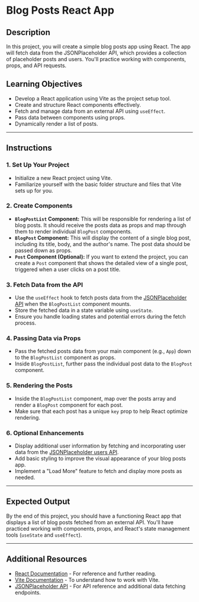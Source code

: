 # Blog Posts React App

## Description
In this project, you will create a simple blog posts app using React. The app will fetch data from the JSONPlaceholder API, which provides a collection of placeholder posts and users. You'll practice working with components, props, and API requests.

## Learning Objectives
- Develop a React application using Vite as the project setup tool.
- Create and structure React components effectively.
- Fetch and manage data from an external API using `useEffect`.
- Pass data between components using props.
- Dynamically render a list of posts.

---

## Instructions

### 1. Set Up Your Project
- Initialize a new React project using Vite.
- Familiarize yourself with the basic folder structure and files that Vite sets up for you.

### 2. Create Components
- **`BlogPostList` Component:** This will be responsible for rendering a list of blog posts. It should receive the posts data as props and map through them to render individual `BlogPost` components.
- **`BlogPost` Component:** This will display the content of a single blog post, including its title, body, and the author's name. The post data should be passed down as props.
- **`Post` Component (Optional):** If you want to extend the project, you can create a `Post` component that shows the detailed view of a single post, triggered when a user clicks on a post title.

### 3. Fetch Data from the API
- Use the `useEffect` hook to fetch posts data from the [JSONPlaceholder API](https://jsonplaceholder.typicode.com/posts) when the `BlogPostList` component mounts.
- Store the fetched data in a state variable using `useState`.
- Ensure you handle loading states and potential errors during the fetch process.

### 4. Passing Data via Props
- Pass the fetched posts data from your main component (e.g., `App`) down to the `BlogPostList` component as props.
- Inside `BlogPostList`, further pass the individual post data to the `BlogPost` component.

### 5. Rendering the Posts
- Inside the `BlogPostList` component, map over the posts array and render a `BlogPost` component for each post.
- Make sure that each post has a unique `key` prop to help React optimize rendering.

### 6. Optional Enhancements
- Display additional user information by fetching and incorporating user data from the [JSONPlaceholder users API](https://jsonplaceholder.typicode.com/users).
- Add basic styling to improve the visual appearance of your blog posts app.
- Implement a "Load More" feature to fetch and display more posts as needed.

---

## Expected Output
By the end of this project, you should have a functioning React app that displays a list of blog posts fetched from an external API. You'll have practiced working with components, props, and React's state management tools (`useState` and `useEffect`).

---

## Additional Resources
- [React Documentation](https://react.dev/) - For reference and further reading.
- [Vite Documentation](https://vitejs.dev/guide/) - To understand how to work with Vite.
- [JSONPlaceholder API](https://jsonplaceholder.typicode.com/) - For API reference and additional data fetching endpoints.